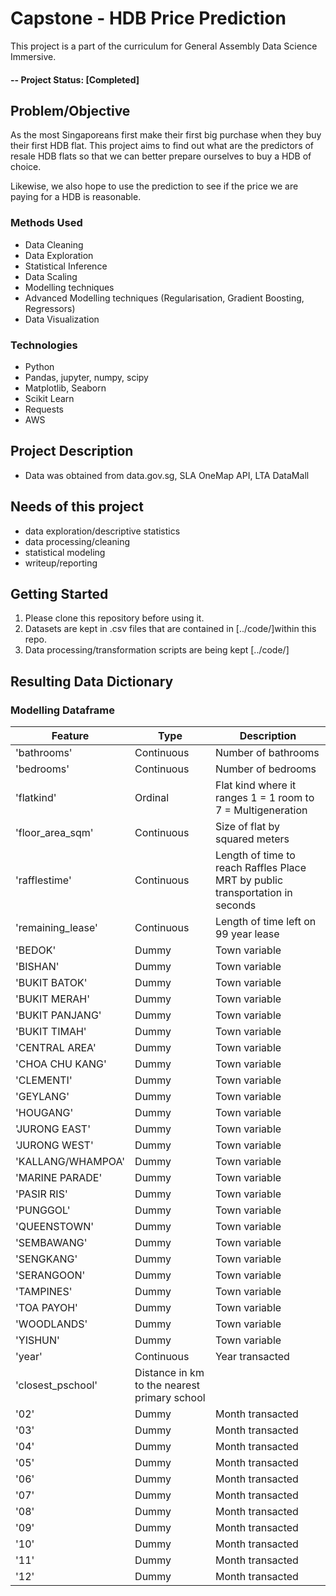 # Capstone - HDB Price Prediction

This project is a part of the curriculum for General Assembly Data Science Immersive.

#### -- Project Status: [Completed]

## Problem/Objective
As the most Singaporeans first make their first big purchase when they buy their first HDB flat. This project aims to find out what are the predictors of resale HDB flats so that we can better prepare ourselves to buy a HDB of choice.

Likewise, we also hope to use the prediction to see if the price we are paying for a HDB is reasonable.

### Methods Used
* Data Cleaning
* Data Exploration
* Statistical Inference
* Data Scaling
* Modelling techniques
* Advanced Modelling techniques (Regularisation, Gradient Boosting, Regressors) 
* Data Visualization

### Technologies
* Python
* Pandas, jupyter, numpy, scipy
* Matplotlib, Seaborn
* Scikit Learn
* Requests
* AWS

## Project Description
- Data was obtained from data.gov.sg, SLA OneMap API, LTA DataMall

## Needs of this project

- data exploration/descriptive statistics
- data processing/cleaning
- statistical modeling
- writeup/reporting

## Getting Started

1. Please clone this repository before using it. 
2. Datasets are kept in .csv files that are contained in [../code/]within this repo.   
3. Data processing/transformation scripts are being kept [../code/]


## Resulting Data Dictionary

### Modelling Dataframe
|Feature|Type|Description|
|---|---|---|
|'bathrooms'| Continuous | Number of bathrooms |
| 'bedrooms'| Continuous | Number of bedrooms |
| 'flatkind'| Ordinal | Flat kind where it ranges 1 = 1 room to 7 = Multigeneration |
|'floor_area_sqm'| Continuous| Size of flat by squared meters |
|'rafflestime'| Continuous | Length of time to reach Raffles Place MRT by public transportation in seconds |
|'remaining_lease'| Continuous | Length of time left on 99 year lease |
| 'BEDOK'| Dummy | Town variable|
| 'BISHAN'| Dummy | Town variable|
| 'BUKIT BATOK'| Dummy | Town variable|
|'BUKIT MERAH'| Dummy | Town variable|
| 'BUKIT PANJANG'| Dummy | Town variable|
|'BUKIT TIMAH'| Dummy | Town variable|
|'CENTRAL AREA'| Dummy | Town variable|
|'CHOA CHU KANG'| Dummy | Town variable|
|'CLEMENTI'| Dummy | Town variable|
|'GEYLANG'| Dummy | Town variable|
|'HOUGANG'| Dummy | Town variable|
|'JURONG EAST'| Dummy | Town variable|
|'JURONG WEST'| Dummy | Town variable|
|'KALLANG/WHAMPOA'| Dummy | Town variable|
|'MARINE PARADE'| Dummy | Town variable|
|'PASIR RIS'| Dummy | Town variable|
|'PUNGGOL'| Dummy | Town variable|
|'QUEENSTOWN'| Dummy | Town variable|
|'SEMBAWANG'| Dummy | Town variable|
|'SENGKANG'| Dummy | Town variable|
|'SERANGOON'| Dummy | Town variable|
|'TAMPINES'| Dummy | Town variable|
|'TOA PAYOH'| Dummy | Town variable|
|'WOODLANDS'| Dummy | Town variable|
|'YISHUN'| Dummy | Town variable|
|'year'| Continuous | Year transacted|
|'closest_pschool'| Distance in km to the nearest primary school |
|'02'| Dummy| Month transacted|
|'03'| Dummy| Month transacted|
|'04'| Dummy| Month transacted|
|'05'| Dummy| Month transacted|
|'06'| Dummy| Month transacted|
|'07'| Dummy| Month transacted|
|'08'| Dummy| Month transacted|
|'09'| Dummy| Month transacted|
|'10'| Dummy| Month transacted|
|'11'| Dummy| Month transacted|
|'12'| Dummy| Month transacted|


